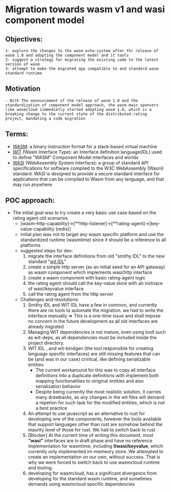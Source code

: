 # Migration towards wasm v1 and wasi component model
## Objectives:
    1- explore the changes to the wasm echo-system after thr release of wasm 1.0 and adopting the component model and it tools
    2- suggest a strategy for migrating the existing code to the latest version of wasm
    3- attempt to make the migrated app compatible to and standard wasm standard runtime
## Motivation
    - With The announcement of the release of wasm 1.0 and the standardization of component model approach, the wasm main sponsers like wasmcloud iimmedietly started adopting wasm 1.0, which is a breaking change to the current state of the distributed-rating project, mandating a code migration
## Terms:
- [WASM](https://webassembly.org/):  a binary instruction format for a stack-based virtual machine
- [WIT](https://component-model.bytecodealliance.org/design/wit.html)  (Wasm Interface Type): an Interface definition language(IDL) used to define "WASM" Component Model interfaces and worlds
- [WASI](https://wasi.dev) (WebAssembly System Interface):  a group of standard API specifications for software compiled to the W3C WebAssembly (Wasm) standard. WASI is designed to provide a secure standard interface for applications that can be compiled to Wasm from any language, and that may run anywhere

## POC approach:
- The initial goal was to try create a very basic use case based on the rating agent old scenarios
    - [wasm-http-capability]->[**http-listener]->[**rating-agent]->[key-value-capability (redis)]
    - initial plan was not to target any wasm specific platform and use the standardized runtime (wasmtime) since it should be a reference to all platforms
    - suggested steps for dev:
        1. migrate the interface definitions from old "smithy IDL" to the new standard "[wit IDL](https://component-model.bytecodealliance.org/design/wit.html)"
        2. create a simple http server (as an initial seed for an API gateway) as wasm component which implements wasi/http interface
        3. create a wasm component with basic rating-agent logic
        4. the rating agent should call the key-value store with an instnace of wasi/keyvalue interface
        5. call the rating agent from the http server
    - Challenges and resolutions:
        1. Smithy IDL and WIT IDL have a few in common, and currently there are no tools to automate the migration. we had to write the interface manually  => This is a one-time issue and shall impose no concern in the future development as all old interfaces are already migrated
        4. Managing WIT dependencies is not mature, even using tooll such as wit-deps, as all dependencies must be included inside the project directory.
        3. WIT IDL , and wit-bindgen (the tool responsible for creating language specific interfaces) are still missing features that can be (and was in our case) criritcal, like defining serializable entities
            - The current workaround for this was to copy all interface definitions into a duplicate definitions with implement both mapping functionalities to oiriginal entities and also serialization behavior
            - Despite being currently the most realistic solution, it carries many drawbacks, as any changes in the wit files will demand a repetion for such task for the modified entities, which is not a best practice
        3. An attempt to use javascript as an alternative to rust for developing one of the components, however the tools available that support languages other than rust are somehow behind the maurity level of those for rust. We had to switch back to rust
        4. [Blocker] At the current time of writing this document, most **"wasi"** interfaces are in draft phase and have no reference implementation for wasmtime, including **0wasi/keyvalue**, which currently only implemented im-memeory store. We attempted to create an implementation on our own, without success. That is why we were forced to switch back to use wasmcloud runtime and tooling.
        5. developing for wasmcloud, has a significant divergence from developing for the standard wasm runtime, and sometimes demands using wasmcloud specific dependencies


